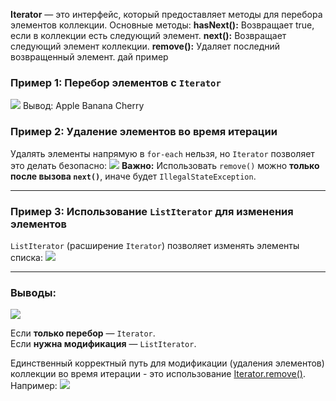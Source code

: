 **Iterator** — это интерфейс, который предоставляет методы для перебора элементов коллекции. 
Основные методы: 
**hasNext():** Возвращает true, если в коллекции есть следующий элемент. 
**next():** Возвращает следующий элемент коллекции. 
**remove():** Удаляет последний возвращенный элемент. дай пример

### Пример 1: Перебор элементов с `Iterator`
![](Pasted%20image%2020250202121557.png)
Вывод:
Apple
Banana
Cherry

### **Пример 2: Удаление элементов во время итерации**

Удалять элементы напрямую в `for-each` нельзя, но `Iterator` позволяет это делать безопасно:
![](Pasted%20image%2020250202121746.png)
**Важно:** Использовать `remove()` можно **только после вызова `next()`**, иначе будет `IllegalStateException`.

---

### **Пример 3: Использование `ListIterator` для изменения элементов**

`ListIterator` (расширение `Iterator`) позволяет изменять элементы списка:
![](Pasted%20image%2020250202122000.png)

---
### **Выводы:**
![](Pasted%20image%2020250202122203.png)

Если **только перебор** — `Iterator`.  
Если **нужна модификация** — `ListIterator`. 

Единственный корректный путь для модификации (удаления элементов) коллекции во время итерации - это использование [Iterator.remove()](http://docs.oracle.com/javase/7/docs/api/java/util/Iterator.html). 
Например:
![](Pasted%20image%2020250204105912.png)